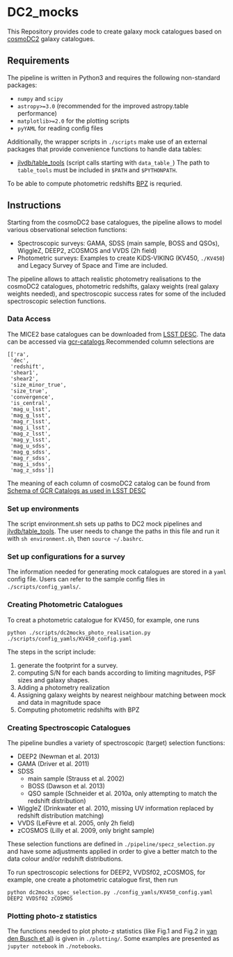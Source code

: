 # DC2_mocks

This Repository provides code to create galaxy mock catalogues based on
[cosmoDC2](https://github.com/LSSTDESC/cosmodc2) galaxy catalogues.


## Requirements

The pipeline is written in Python3 and requires the following non-standard
packages:
- `numpy` and `scipy`
- `astropy>=3.0` (recommended for the improved astropy.table performance)
- `matplotlib>=2.0` for the plotting scripts
- `pyYAML` for reading config files

Additionally, the wrapper scripts in `./scripts` make use of
an external packages that provide convenience functions to handle data tables:
- [jlvdb/table_tools](https://github.com/jlvdb/table_tools) (script calls
starting with `data_table_`)
The path to `table_tools` must be included in `$PATH` and `$PYTHONPATH`.

To be able to compute photometric redshifts
[BPZ](http://www.stsci.edu/~dcoe/BPZ/) is requried.


## Instructions

Starting from the cosmoDC2 base catalogues, the pipeline allows to model various
observational selection functions:

- Spectroscopic surveys: GAMA, SDSS (main sample, BOSS and QSOs), 
WiggleZ, DEEP2, zCOSMOS and VVDS (2h field)
- Photometric surveys: Examples to create KiDS-VIKING (KV450,
`./KV450`) and Legacy Survey of Space and Time are included.

The pipeline allows to attach realistic photometry realisations to the cosmoDC2
catalogues, photometric redshifts, galaxy weights (real galaxy weights needed), and spectroscopic success
rates for some of the included spectroscopic selection functions.


### Data Access

The MICE2 base catalogues can be downloaded from
[LSST DESC](https://portal.nersc.gov/project/lsst/cosmoDC2/_README.html). The data can be accessed via [
gcr-catalogs](https://github.com/LSSTDESC/gcr-catalogs).Recommended column selections are

```
[['ra',
 'dec',
 'redshift',
 'shear1',
 'shear2',
 'size_minor_true',
 'size_true',
 'convergence',
 'is_central',
 'mag_u_lsst',
 'mag_g_lsst',
 'mag_r_lsst',
 'mag_i_lsst',
 'mag_z_lsst',
 'mag_y_lsst',
 'mag_u_sdss',
 'mag_g_sdss',
 'mag_r_sdss',
 'mag_i_sdss',
 'mag_z_sdss']]
```

The meaning of each column of cosmoDC2 catalog can be found from [Schema of GCR Catalogs as used in LSST DESC](https://github.com/LSSTDESC/gcr-catalogs/blob/master/GCRCatalogs/SCHEMA.md)


### Set up environments

The script environment.sh sets up paths to DC2 mock pipelines and [jlvdb/table_tools](https://github.com/jlvdb/table_tools). The user needs to change the paths in this file and run it with `sh environment.sh`, then `source ~/.bashrc`.

### Set up configurations for a survey

The information needed for generating mock catalogues are stored in a `yaml` config file. Users can refer to the sample config files in `./scripts/config_yamls/`.

### Creating Photometric Catalogues

To creat a photometric catalogue for KV450, for example, one runs

`python ./scripts/dc2mocks_photo_realisation.py ./scripts/config_yamls/KV450_config.yaml`

The steps in the script include:

1. generate the footprint for a survey.
2. computing S/N for each bands according to limiting magnitudes, PSF sizes and galaxy shapes.
3. Adding a photometry realization 
4. Assigning galaxy weights by nearest neighbour matching between mock and data
in magnitude space
5. Computing photometric redshifts with BPZ


### Creating Spectroscopic Catalogues

The pipeline bundles a variety of spectroscopic (target) selection functions:
- DEEP2 (Newman et al. 2013)
- GAMA (Driver et al. 2011)
- SDSS
  - main sample (Strauss et al. 2002)
  - BOSS (Dawson et al. 2013)
  - QSO sample (Schneider et al. 2010a, only attempting to match the redshift 
    distribution)
- WiggleZ (Drinkwater et al. 2010, missing UV information replaced by redshift 
  distribution matching)
- VVDS (LeFèvre et al. 2005, only 2h field)
- zCOSMOS (Lilly et al. 2009, only bright sample)

These selection functions are defined in `./pipeline/specz_selection.py` and
have some adjustments applied in order to give a better match to the data
colour and/or redshift distributions.

To run spectroscopic selections for DEEP2, VVDSf02, zCOSMOS, for example, one create a photometric catalogue first, then run 

`python dc2mocks_spec_selection.py ./config_yamls/KV450_config.yaml DEEP2 VVDSf02 zCOSMOS`


### Plotting photo-z statistics

The functions needed to plot photo-z statistics (like Fig.1 and Fig.2 in  [van den Busch et al](https://arxiv.org/abs/2007.01846)) is given in `./plotting/`. Some examples are presented as `jupyter notebook` in `./notebooks`.
